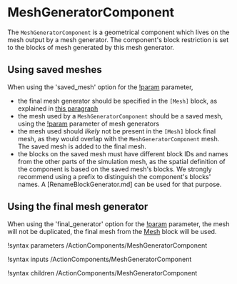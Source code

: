 # MeshGeneratorComponent

The `MeshGeneratorComponent` is a geometrical component which lives on the mesh output by a mesh generator.
The component's block restriction is set to the blocks of mesh generated by this mesh generator.

## Using saved meshes

When using the 'saved_mesh' option for the [!param](/ActionComponents/MeshGeneratorComponent/mesh_generator_type) parameter,

- the final mesh generator should be specified in the `[Mesh]` block, as explained in [this paragraph](syntax/Mesh/index.md#final)
- the mesh used by a `MeshGeneratorComponent` should be a saved mesh, using the [!param](/Mesh/CartesianMeshGenerator/save_with_name) parameter of mesh generators
- the mesh used should *likely* not be present in the `[Mesh]` block final mesh, as they would overlap with the `MeshGeneratorComponent` mesh.
  The saved mesh is added to the final mesh.
- the blocks on the saved mesh must have different block IDs and names from the other parts of the simulation
  mesh, as the spatial definition of the component is based on the saved mesh's blocks.
  We strongly recommend using a prefix to distinguish the component's blocks' names. A [RenameBlockGenerator.md]
  can be used for that purpose.

## Using the final mesh generator

When using the 'final_generator' option for the [!param](/ActionComponents/MeshGeneratorComponent/mesh_generator_type) parameter,
the mesh will not be duplicated, the final mesh from the [Mesh](syntax/Mesh/index.md) block will be used.

!syntax parameters /ActionComponents/MeshGeneratorComponent

!syntax inputs /ActionComponents/MeshGeneratorComponent

!syntax children /ActionComponents/MeshGeneratorComponent
